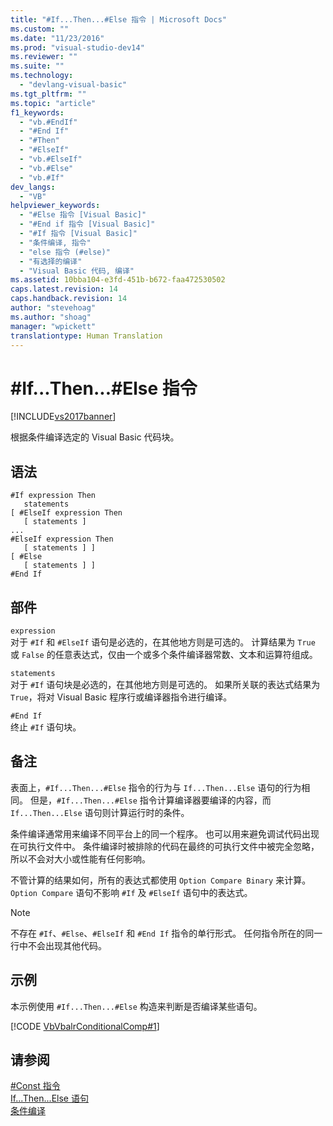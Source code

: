 ```yaml
---
title: "#If...Then...#Else 指令 | Microsoft Docs"
ms.custom: ""
ms.date: "11/23/2016"
ms.prod: "visual-studio-dev14"
ms.reviewer: ""
ms.suite: ""
ms.technology: 
  - "devlang-visual-basic"
ms.tgt_pltfrm: ""
ms.topic: "article"
f1_keywords: 
  - "vb.#EndIf"
  - "#End If"
  - "#Then"
  - "#ElseIf"
  - "vb.#ElseIf"
  - "vb.#Else"
  - "vb.#If"
dev_langs: 
  - "VB"
helpviewer_keywords: 
  - "#Else 指令 [Visual Basic]"
  - "#End if 指令 [Visual Basic]"
  - "#If 指令 [Visual Basic]"
  - "条件编译, 指令"
  - "else 指令 (#else)"
  - "有选择的编译"
  - "Visual Basic 代码, 编译"
ms.assetid: 10bba104-e3fd-451b-b672-faa472530502
caps.latest.revision: 14
caps.handback.revision: 14
author: "stevehoag"
ms.author: "shoag"
manager: "wpickett"
translationtype: Human Translation
---
```

# #If...Then...#Else 指令
[!INCLUDE[vs2017banner](../../../csharp/includes/vs2017banner.md)]

根据条件编译选定的 Visual Basic 代码块。  
  
## 语法  
  
```  
#If expression Then  
   statements  
[ #ElseIf expression Then  
   [ statements ]  
...  
#ElseIf expression Then  
   [ statements ] ]  
[ #Else  
   [ statements ] ]  
#End If  
```  
  
## 部件  
 `expression`  
 对于 `#If` 和 `#ElseIf` 语句是必选的，在其他地方则是可选的。  计算结果为 `True` 或 `False` 的任意表达式，仅由一个或多个条件编译器常数、文本和运算符组成。  
  
 `statements`  
 对于 `#If` 语句块是必选的，在其他地方则是可选的。  如果所关联的表达式结果为 `True`，将对 Visual Basic 程序行或编译器指令进行编译。  
  
 `#End If`  
 终止 `#If` 语句块。  
  
## 备注  
 表面上，`#If...Then...#Else` 指令的行为与 `If...Then...Else` 语句的行为相同。  但是，`#If...Then...#Else` 指令计算编译器要编译的内容，而 `If...Then...Else` 语句则计算运行时的条件。  
  
 条件编译通常用来编译不同平台上的同一个程序。  也可以用来避免调试代码出现在可执行文件中。  条件编译时被排除的代码在最终的可执行文件中被完全忽略，所以不会对大小或性能有任何影响。  
  
 不管计算的结果如何，所有的表达式都使用 `Option Compare Binary` 来计算。  `Option Compare` 语句不影响 `#If` 及 `#ElseIf` 语句中的表达式。  
  
> [!NOTE]
>  不存在 `#If`、`#Else`、`#ElseIf` 和 `#End If` 指令的单行形式。  任何指令所在的同一行中不会出现其他代码。  
  
## 示例  
 本示例使用 `#If...Then...#Else` 构造来判断是否编译某些语句。  
  
 [!CODE [VbVbalrConditionalComp#1](../CodeSnippet/VS_Snippets_VBCSharp/VbVbalrConditionalComp#1)]  
  
## 请参阅  
 [\#Const 指令](../../../visual-basic/language-reference/directives/const-directive.md)   
 [If...Then...Else 语句](../../../visual-basic/language-reference/statements/if-then-else-statement.md)   
 [条件编译](../../../visual-basic/programming-guide/program-structure/conditional-compilation.md)